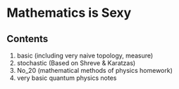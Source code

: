 # Mathematics is Sexy

## Contents  
1. basic (including very naive topology, measure)  
2. stochastic (Based on Shreve & Karatzas)  
3. No_20 (mathematical methods of physics homework)  
4. very basic quantum physics notes
